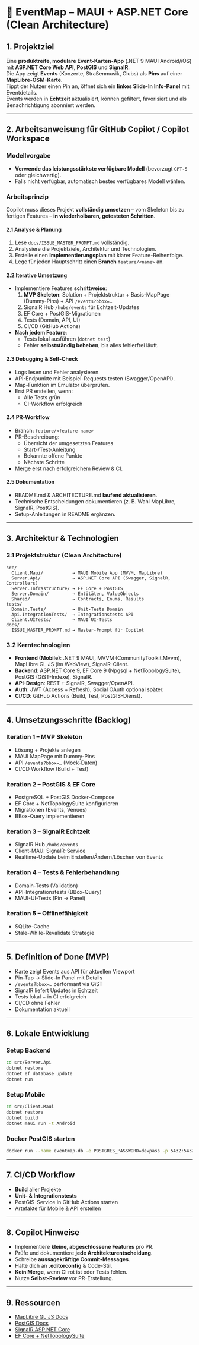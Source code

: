 # 🎯 EventMap – MAUI + ASP.NET Core (Clean Architecture)

## 1. Projektziel
Eine **produktreife, modulare Event-Karten-App** (.NET 9 MAUI Android/iOS) mit **ASP.NET Core Web API**, **PostGIS** und **SignalR**.  
Die App zeigt **Events** (Konzerte, Straßenmusik, Clubs) als **Pins** auf einer **MapLibre-OSM-Karte**.  
Tippt der Nutzer einen Pin an, öffnet sich ein **linkes Slide-In Info-Panel** mit Eventdetails.  
Events werden in **Echtzeit** aktualisiert, können gefiltert, favorisiert und als Benachrichtigung abonniert werden.

---

## 2. Arbeitsanweisung für GitHub Copilot / Copilot Workspace

### Modellvorgabe
- **Verwende das leistungsstärkste verfügbare Modell** (bevorzugt `GPT-5` oder gleichwertig).  
- Falls nicht verfügbar, automatisch bestes verfügbares Modell wählen.

### Arbeitsprinzip
Copilot muss dieses Projekt **vollständig umsetzen** – vom Skeleton bis zu fertigen Features – **in wiederholbaren, getesteten Schritten**.

#### 2.1 Analyse & Planung
1. Lese `docs/ISSUE_MASTER_PROMPT.md` vollständig.  
2. Analysiere die Projektziele, Architektur und Technologien.  
3. Erstelle einen **Implementierungsplan** mit klarer Feature-Reihenfolge.  
4. Lege für jeden Hauptschritt einen **Branch** `feature/<name>` an.

#### 2.2 Iterative Umsetzung
- Implementiere Features **schrittweise**:
  1. **MVP Skeleton**: Solution + Projektstruktur + Basis-MapPage (Dummy-Pins) + API `/events?bbox=…`
  2. SignalR Hub `/hubs/events` für Echtzeit-Updates
  3. EF Core + PostGIS-Migrationen
  4. Tests (Domain, API, UI)
  5. CI/CD (GitHub Actions)
- **Nach jedem Feature**:
  - Tests lokal ausführen (`dotnet test`)  
  - Fehler **selbstständig beheben**, bis alles fehlerfrei läuft.

#### 2.3 Debugging & Self-Check
- Logs lesen und Fehler analysieren.
- API-Endpunkte mit Beispiel-Requests testen (Swagger/OpenAPI).
- Map-Funktion im Emulator überprüfen.
- Erst PR erstellen, wenn:
  - Alle Tests grün
  - CI-Workflow erfolgreich

#### 2.4 PR-Workflow
- Branch: `feature/<feature-name>`
- PR-Beschreibung:
  - Übersicht der umgesetzten Features
  - Start-/Test-Anleitung
  - Bekannte offene Punkte
  - Nächste Schritte
- Merge erst nach erfolgreichem Review & CI.

#### 2.5 Dokumentation
- README.md & ARCHITECTURE.md **laufend aktualisieren**.
- Technische Entscheidungen dokumentieren (z. B. Wahl MapLibre, SignalR, PostGIS).
- Setup-Anleitungen in README ergänzen.

---

## 3. Architektur & Technologien

### 3.1 Projektstruktur (Clean Architecture)
```
src/
  Client.Maui/           → MAUI Mobile App (MVVM, MapLibre)
  Server.Api/            → ASP.NET Core API (Swagger, SignalR, Controllers)
  Server.Infrastructure/ → EF Core + PostGIS
  Server.Domain/         → Entitäten, ValueObjects
  Shared/                → Contracts, Enums, Results
tests/
  Domain.Tests/          → Unit-Tests Domain
  Api.IntegrationTests/  → Integrationstests API
  Client.UITests/        → MAUI UI-Tests
docs/
  ISSUE_MASTER_PROMPT.md → Master-Prompt für Copilot
```

### 3.2 Kerntechnologien
- **Frontend (Mobile)**: .NET 9 MAUI, MVVM (CommunityToolkit.Mvvm), MapLibre GL JS (im WebView), SignalR-Client.
- **Backend**: ASP.NET Core 9, EF Core 9 (Npgsql + NetTopologySuite), PostGIS (GiST-Indexe), SignalR.
- **API-Design**: REST + SignalR, Swagger/OpenAPI.
- **Auth**: JWT (Access + Refresh), Social OAuth optional später.
- **CI/CD**: GitHub Actions (Build, Test, PostGIS-Dienst).

---

## 4. Umsetzungsschritte (Backlog)

### Iteration 1 – MVP Skeleton
- Lösung + Projekte anlegen
- MAUI MapPage mit Dummy-Pins
- API `/events?bbox=…` (Mock-Daten)
- CI/CD Workflow (Build + Test)

### Iteration 2 – PostGIS & EF Core
- PostgreSQL + PostGIS Docker-Compose
- EF Core + NetTopologySuite konfigurieren
- Migrationen (Events, Venues)
- BBox-Query implementieren

### Iteration 3 – SignalR Echtzeit
- SignalR Hub `/hubs/events`
- Client-MAUI SignalR-Service
- Realtime-Update beim Erstellen/Ändern/Löschen von Events

### Iteration 4 – Tests & Fehlerbehandlung
- Domain-Tests (Validation)
- API-Integrationstests (BBox-Query)
- MAUI-UI-Tests (Pin → Panel)

### Iteration 5 – Offlinefähigkeit
- SQLite-Cache
- Stale-While-Revalidate Strategie

---

## 5. Definition of Done (MVP)
- Karte zeigt Events aus API für aktuellen Viewport
- Pin-Tap → Slide-In Panel mit Details
- `/events?bbox=…` performant via GiST
- SignalR liefert Updates in Echtzeit
- Tests lokal + in CI erfolgreich
- CI/CD ohne Fehler
- Dokumentation aktuell

---

## 6. Lokale Entwicklung

### Setup Backend
```bash
cd src/Server.Api
dotnet restore
dotnet ef database update
dotnet run
```

### Setup Mobile
```bash
cd src/Client.Maui
dotnet restore
dotnet build
dotnet maui run -t Android
```

### Docker PostGIS starten
```bash
docker run --name eventmap-db -e POSTGRES_PASSWORD=devpass -p 5432:5432 postgis/postgis
```

---

## 7. CI/CD Workflow
- **Build** aller Projekte
- **Unit- & Integrationstests**
- PostGIS-Service in GitHub Actions starten
- Artefakte für Mobile & API erstellen

---

## 8. Copilot Hinweise
- Implementiere **kleine, abgeschlossene Features** pro PR.
- Prüfe und dokumentiere **jede Architekturentscheidung**.
- Schreibe **aussagekräftige Commit-Messages**.
- Halte dich an **.editorconfig** & Code-Stil.
- **Kein Merge**, wenn CI rot ist oder Tests fehlen.
- Nutze **Selbst-Review** vor PR-Erstellung.

---

## 9. Ressourcen
- [MapLibre GL JS Docs](https://maplibre.org/maplibre-gl-js-docs/api/)
- [PostGIS Docs](https://postgis.net/documentation/)
- [SignalR ASP.NET Core](https://learn.microsoft.com/aspnet/core/signalr)
- [EF Core + NetTopologySuite](https://learn.microsoft.com/ef/core/modeling/spatial)
